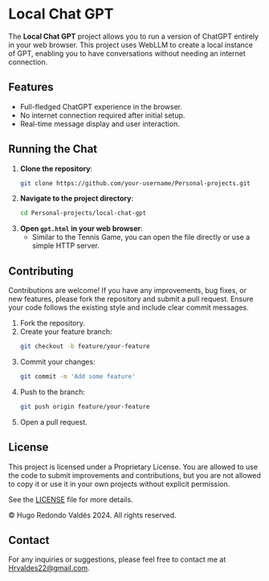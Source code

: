 # Local Chat GPT

The **Local Chat GPT** project allows you to run a version of ChatGPT entirely in your web browser. This project uses WebLLM to create a local instance of GPT, enabling you to have conversations without needing an internet connection.

## Features

- Full-fledged ChatGPT experience in the browser.
- No internet connection required after initial setup.
- Real-time message display and user interaction.

## Running the Chat

1. **Clone the repository**:
   ```sh
   git clone https://github.com/your-username/Personal-projects.git
   ```
2. **Navigate to the project directory**:
   ```sh
   cd Personal-projects/local-chat-gpt
   ```
3. **Open `gpt.html` in your web browser**:
   - Similar to the Tennis Game, you can open the file directly or use a simple HTTP server.

## Contributing

Contributions are welcome! If you have any improvements, bug fixes, or new features, please fork the repository and submit a pull request. Ensure your code follows the existing style and include clear commit messages.

1. Fork the repository.
2. Create your feature branch:
   ```sh
   git checkout -b feature/your-feature
   ```
3. Commit your changes:
   ```sh
   git commit -m 'Add some feature'
   ```
4. Push to the branch:
   ```sh
   git push origin feature/your-feature
   ```
5. Open a pull request.

## License

This project is licensed under a Proprietary License. You are allowed to use the code to submit improvements and contributions, but you are not allowed to copy it or use it in your own projects without explicit permission.

See the [LICENSE](./LICENSE.txt) file for more details.

© Hugo Redondo Valdés 2024. All rights reserved.

## Contact

For any inquiries or suggestions, please feel free to contact me at [Hrvaldes22@gmail.com](mailto:Hrvaldes22@gmail.com).
